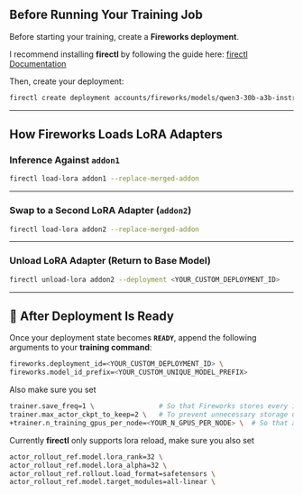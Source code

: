 ## Before Running Your Training Job

Before starting your training, create a **Fireworks deployment**.

I recommend installing **firectl** by following the guide here:
[firectl Documentation](https://docs.fireworks.ai/tools-sdks/firectl/firectl)

Then, create your deployment:

```bash
firectl create deployment accounts/fireworks/models/qwen3-30b-a3b-instruct-2507   --enable-hot-reload-latest-addon   --deployment-id <YOUR_CUSTOM_DEPLOYMENT_ID>   --accelerator-type NVIDIA_H100_80GB
```

---

## How Fireworks Loads LoRA Adapters

### Inference Against `addon1`

```bash
firectl load-lora addon1 --replace-merged-addon
```

---

### Swap to a Second LoRA Adapter (`addon2`)

```bash
firectl load-lora addon2 --replace-merged-addon
```

---

### Unload LoRA Adapter (Return to Base Model)

```bash
firectl unload-lora addon2 --deployment <YOUR_CUSTOM_DEPLOYMENT_ID>
```

---


## 🚀 After Deployment Is Ready

Once your deployment state becomes **`READY`**, append the following arguments to your **training command**:

```bash
fireworks.deployment_id=<YOUR_CUSTOM_DEPLOYMENT_ID> \
fireworks.model_id_prefix=<YOUR_CUSTOM_UNIQUE_MODEL_PREFIX>
```

Also make sure you set
```bash
trainer.save_freq=1 \                # So that Fireworks stores every intermediate checkpoints
trainer.max_actor_ckpt_to_keep=2 \   # To prevent unnecessary storage usage
+trainer.n_training_gpus_per_node=<YOUR_N_GPUS_PER_NODE> \  # So that all your local GPUs are only used for training
```

Currently **firectl** only supports lora reload, make sure you also set
```bash
actor_rollout_ref.model.lora_rank=32 \
actor_rollout_ref.model.lora_alpha=32 \
actor_rollout_ref.rollout.load_format=safetensors \
actor_rollout_ref.model.target_modules=all-linear \
```
